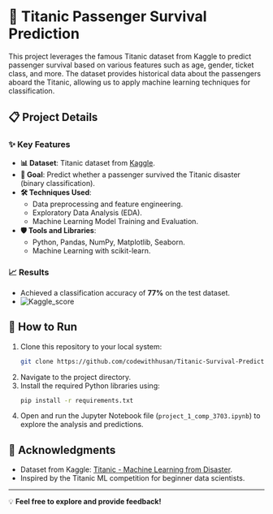 # 🚢 Titanic Passenger Survival Prediction

This project leverages the famous Titanic dataset from Kaggle to predict passenger survival based on various features such as age, gender, ticket class, and more. 
The dataset provides historical data about the passengers aboard the Titanic, allowing us to apply machine learning techniques for classification.

## 📋 Project Details

### **✨ Key Features**
- **📊 Dataset**: Titanic dataset from [Kaggle]([https://www.kaggle.com/](https://www.kaggle.com/competitions/titanic/data)).
- **🎯 Goal**: Predict whether a passenger survived the Titanic disaster (binary classification).
- **🛠️ Techniques Used**:
  - Data preprocessing and feature engineering.
  - Exploratory Data Analysis (EDA).
  - Machine Learning Model Training and Evaluation.
- **🛡️ Tools and Libraries**:
  - Python, Pandas, NumPy, Matplotlib, Seaborn.
  - Machine Learning with scikit-learn.

### **📈 Results**
- Achieved a classification accuracy of **77%** on the test dataset.
- ![Kaggle_score](https://github.com/user-attachments/assets/e6a6afe3-624c-404e-90ef-2567881654b2)


## 🚀 How to Run

1. Clone this repository to your local system:
   ```bash
   git clone https://github.com/codewithhusan/Titanic-Survival-Prediction.git
   ```
2. Navigate to the project directory.
3. Install the required Python libraries using:
   ```bash
   pip install -r requirements.txt
   ```
4. Open and run the Jupyter Notebook file (`project_1_comp_3703.ipynb`) to explore the analysis and predictions.

## 🙌 Acknowledgments
- Dataset from Kaggle: [Titanic - Machine Learning from Disaster]([https://www.kaggle.com/c/titanic](https://www.kaggle.com/competitions/titanic/data)).
- Inspired by the Titanic ML competition for beginner data scientists.

---

💡 **Feel free to explore and provide feedback!**
